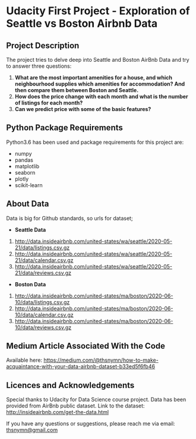 # Udacity First Project - Exploration of Seattle vs Boston Airbnb Data
## Project Description
The project tries to delve deep into Seattle and Boston AirBnb Data and try to answer three questions:
1. **What are the most important amenities for a house, and which neighbourhood supplies which amenities for accommodation? And then compare them between Boston and Seattle.**
2. **How does the price change with each month and what is the number of listings for each month?**
3. **Can we predict price with some of the basic features?**
## Python Package Requirements
Python3.6 has been used and package requirements for this project are:
* numpy
* pandas
* matplotlib
* seaborn
* plotly
* scikit-learn
## About Data
Data is big for Github standards, so urls for dataset;
* **Seattle Data**
1. http://data.insideairbnb.com/united-states/wa/seattle/2020-05-21/data/listings.csv.gz
2. http://data.insideairbnb.com/united-states/wa/seattle/2020-05-21/data/calendar.csv.gz
3. http://data.insideairbnb.com/united-states/wa/seattle/2020-05-21/data/reviews.csv.gz
* **Boston Data**
1. http://data.insideairbnb.com/united-states/ma/boston/2020-06-10/data/listings.csv.gz
2. http://data.insideairbnb.com/united-states/ma/boston/2020-06-10/data/calendar.csv.gz
3. http://data.insideairbnb.com/united-states/ma/boston/2020-06-10/data/reviews.csv.gz
## Medium Article Associated With the Code
Available here: https://medium.com/@thsnymn/how-to-make-acquaintance-with-your-data-airbnb-dataset-b33ed5f6fb46
## Licences and Acknowledgements
Special thanks to Udacity for Data Science course project. Data has been provided from AirBnb public dataset.
Link to the dataset: http://insideairbnb.com/get-the-data.html

If you have any questions or suggestions, please reach me via email: thsnymn@gmail.com
